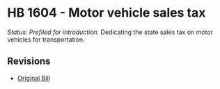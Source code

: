 # HB 1604 - Motor vehicle sales tax
*Status: Prefiled for introduction.*
Dedicating the state sales tax on motor vehicles for transportation.

## Revisions
* [Original Bill](1/)